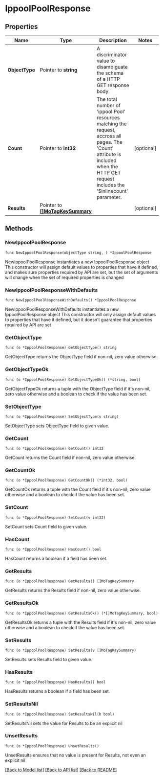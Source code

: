 # IppoolPoolResponse

## Properties

Name | Type | Description | Notes
------------ | ------------- | ------------- | -------------
**ObjectType** | Pointer to **string** | A discriminator value to disambiguate the schema of a HTTP GET response body. | 
**Count** | Pointer to **int32** | The total number of &#39;ippool.Pool&#39; resources matching the request, accross all pages. The &#39;Count&#39; attribute is included when the HTTP GET request includes the &#39;$inlinecount&#39; parameter. | [optional] 
**Results** | Pointer to [**[]MoTagKeySummary**](MoTagKeySummary.md) |  | [optional] 

## Methods

### NewIppoolPoolResponse

`func NewIppoolPoolResponse(objectType string, ) *IppoolPoolResponse`

NewIppoolPoolResponse instantiates a new IppoolPoolResponse object
This constructor will assign default values to properties that have it defined,
and makes sure properties required by API are set, but the set of arguments
will change when the set of required properties is changed

### NewIppoolPoolResponseWithDefaults

`func NewIppoolPoolResponseWithDefaults() *IppoolPoolResponse`

NewIppoolPoolResponseWithDefaults instantiates a new IppoolPoolResponse object
This constructor will only assign default values to properties that have it defined,
but it doesn't guarantee that properties required by API are set

### GetObjectType

`func (o *IppoolPoolResponse) GetObjectType() string`

GetObjectType returns the ObjectType field if non-nil, zero value otherwise.

### GetObjectTypeOk

`func (o *IppoolPoolResponse) GetObjectTypeOk() (*string, bool)`

GetObjectTypeOk returns a tuple with the ObjectType field if it's non-nil, zero value otherwise
and a boolean to check if the value has been set.

### SetObjectType

`func (o *IppoolPoolResponse) SetObjectType(v string)`

SetObjectType sets ObjectType field to given value.


### GetCount

`func (o *IppoolPoolResponse) GetCount() int32`

GetCount returns the Count field if non-nil, zero value otherwise.

### GetCountOk

`func (o *IppoolPoolResponse) GetCountOk() (*int32, bool)`

GetCountOk returns a tuple with the Count field if it's non-nil, zero value otherwise
and a boolean to check if the value has been set.

### SetCount

`func (o *IppoolPoolResponse) SetCount(v int32)`

SetCount sets Count field to given value.

### HasCount

`func (o *IppoolPoolResponse) HasCount() bool`

HasCount returns a boolean if a field has been set.

### GetResults

`func (o *IppoolPoolResponse) GetResults() []MoTagKeySummary`

GetResults returns the Results field if non-nil, zero value otherwise.

### GetResultsOk

`func (o *IppoolPoolResponse) GetResultsOk() (*[]MoTagKeySummary, bool)`

GetResultsOk returns a tuple with the Results field if it's non-nil, zero value otherwise
and a boolean to check if the value has been set.

### SetResults

`func (o *IppoolPoolResponse) SetResults(v []MoTagKeySummary)`

SetResults sets Results field to given value.

### HasResults

`func (o *IppoolPoolResponse) HasResults() bool`

HasResults returns a boolean if a field has been set.

### SetResultsNil

`func (o *IppoolPoolResponse) SetResultsNil(b bool)`

 SetResultsNil sets the value for Results to be an explicit nil

### UnsetResults
`func (o *IppoolPoolResponse) UnsetResults()`

UnsetResults ensures that no value is present for Results, not even an explicit nil

[[Back to Model list]](../README.md#documentation-for-models) [[Back to API list]](../README.md#documentation-for-api-endpoints) [[Back to README]](../README.md)


